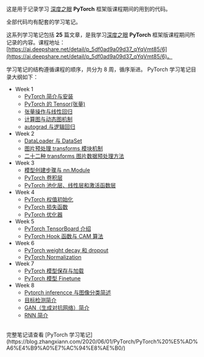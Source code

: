 这是用于记录学习 [深度之眼](https://ai.deepshare.net/) **PyTorch** 框架版课程期间的用到的代码。

全部代码均有配套的学习笔记。

这系列学习笔记包括 **25** 篇文章，是我学习[深度之眼](https://ai.deepshare.net/) **PyTorch** 框架版课程期间所记录的内容。课程地址：[https://ai.deepshare.net/detail/p_5df0ad9a09d37_qYqVmt85/6](https://ai.deepshare.net/detail/p_5df0ad9a09d37_qYqVmt85/6)。

学习笔记的结构遵循课程的顺序，共分为 8 周，循序渐进。
PyTorch 学习笔记目录大纲如下：

- Week 1
  - [PyTorch 简介与安装](https://blog.zhangxiann.com/2020/02/02/PyTorch/PyTorch%20%E7%AE%80%E4%BB%8B%E4%B8%8E%E5%AE%89%E8%A3%85/)
  - [PyTorch 的 Tensor(张量)](https://blog.zhangxiann.com/2020/03/10/PyTorch/PyTorch%20%E7%9A%84%20Tensor(%E5%BC%A0%E9%87%8F)/)
  - [张量操作与线性回归](https://blog.zhangxiann.com/2020/03/14/PyTorch/%E5%BC%A0%E9%87%8F%E6%93%8D%E4%BD%9C%E4%B8%8E%E7%BA%BF%E6%80%A7%E5%9B%9E%E5%BD%92/)
  - [计算图与动态图机制](https://blog.zhangxiann.com/2020/03/20/PyTorch/%E8%AE%A1%E7%AE%97%E5%9B%BE%E4%B8%8E%E5%8A%A8%E6%80%81%E5%9B%BE%E6%9C%BA%E5%88%B6/)
  - [autograd 与逻辑回归](https://blog.zhangxiann.com/2020/03/22/PyTorch/autograd%20%E4%B8%8E%E9%80%BB%E8%BE%91%E5%9B%9E%E5%BD%92/)
- Week 2
  - [DataLoader 与 DataSet](https://blog.zhangxiann.com/2020/03/25/PyTorch/DataLoader%20%E4%B8%8E%20DataSet/)
  - [图片预处理 transforms 模块机制](https://blog.zhangxiann.com/2020/03/28/PyTorch/%E5%9B%BE%E7%89%87%E9%A2%84%E5%A4%84%E7%90%86%20transforms%20%E6%A8%A1%E5%9D%97%E6%9C%BA%E5%88%B6/)
  - [二十二种 transforms 图片数据预处理方法](https://blog.zhangxiann.com/2020/03/31/PyTorch/%E4%BA%8C%E5%8D%81%E4%BA%8C%E7%A7%8D%20transforms%20%E5%9B%BE%E7%89%87%E6%95%B0%E6%8D%AE%E9%A2%84%E5%A4%84%E7%90%86%E6%96%B9%E6%B3%95/)
- Week 3
  - [模型创建步骤与 nn.Module](https://blog.zhangxiann.com/2020/04/02/PyTorch/%E6%A8%A1%E5%9E%8B%E5%88%9B%E5%BB%BA%E6%AD%A5%E9%AA%A4%E4%B8%8E%20nn.Module/)
  - [PyTorch 卷积层](https://blog.zhangxiann.com/2020/04/04/PyTorch/PyTorch%20%E5%8D%B7%E7%A7%AF%E5%B1%82/)
  - [PyTorch 池化层、线性层和激活函数层](https://blog.zhangxiann.com/2020/04/08/PyTorch/PyTorch%20%E6%B1%A0%E5%8C%96%E5%B1%82%E3%80%81%E7%BA%BF%E6%80%A7%E5%B1%82%E5%92%8C%E6%BF%80%E6%B4%BB%E5%87%BD%E6%95%B0%E5%B1%82/)
- Week 4
  - [PyTorch 权值初始化](https://blog.zhangxiann.com/2020/04/10/PyTorch/PyTorch%20%E6%9D%83%E5%80%BC%E5%88%9D%E5%A7%8B%E5%8C%96/)
  - [PyTorch 损失函数](https://blog.zhangxiann.com/2020/04/15/PyTorch/PyTorch%20%E6%8D%9F%E5%A4%B1%E5%87%BD%E6%95%B0/)
  - [PyTorch 优化器](https://blog.zhangxiann.com/2020/04/17/PyTorch/PyTorch%20%E4%BC%98%E5%8C%96%E5%99%A8/)
- Week 5
  - [PyTorch TensorBoard 介绍](https://blog.zhangxiann.com/2020/04/20/PyTorch/PyTorch%20TensorBoard%20%E4%BB%8B%E7%BB%8D/)
  - [PyTorch Hook 函数与 CAM 算法](https://blog.zhangxiann.com/2020/04/21/PyTorch/PyTorch%20Hook%20%E5%87%BD%E6%95%B0%E4%B8%8E%20CAM%20%E7%AE%97%E6%B3%95/)
- Week 6
  - [PyTorch weight decay 和 dropout](https://blog.zhangxiann.com/2020/04/25/PyTorch/PyTorch%20weight%20decay%20%E5%92%8C%20dropout/)
  - [PyTorch Normalization](https://blog.zhangxiann.com/2020/04/27/PyTorch/PyTorch%20Normalization/)
- Week 7
  - [PyTorch 模型保存与加载](https://blog.zhangxiann.com/2020/04/29/PyTorch/PyTorch%20%E6%A8%A1%E5%9E%8B%E4%BF%9D%E5%AD%98%E4%B8%8E%E5%8A%A0%E8%BD%BD/)
  - [PyTorch 模型 Finetune](https://blog.zhangxiann.com/2020/04/30/PyTorch/PyTorch%20%E6%A8%A1%E5%9E%8B%20Finetune/)
- Week 8
  - [Pytorch inferencce 与图像分类简述](https://blog.zhangxiann.com/2020/05/03/PyTorch/Pytorch%20inferencce%20%E4%B8%8E%E5%9B%BE%E5%83%8F%E5%88%86%E7%B1%BB%E7%AE%80%E8%BF%B0/)
  - [目标检测简介](https://blog.zhangxiann.com/2020/05/06/PyTorch/%E7%9B%AE%E6%A0%87%E6%A3%80%E6%B5%8B%E7%AE%80%E4%BB%8B/)
  - [GAN（生成对抗网络）简介](https://blog.zhangxiann.com/2020/05/12/PyTorch/GAN%EF%BC%88%E7%94%9F%E6%88%90%E5%AF%B9%E6%8A%97%E7%BD%91%E7%BB%9C%EF%BC%89%E7%AE%80%E4%BB%8B/)
  - [RNN 简介](https://blog.zhangxiann.com/2020/05/15/PyTorch/RNN%20%E7%AE%80%E4%BB%8B/)

<br>
完整笔记请查看 [PyTorch 学习笔记](https://blog.zhangxiann.com/2020/06/01/PyTorch/PyTorch%20%E5%AD%A6%E4%B9%A0%E7%AC%94%E8%AE%B0/)
